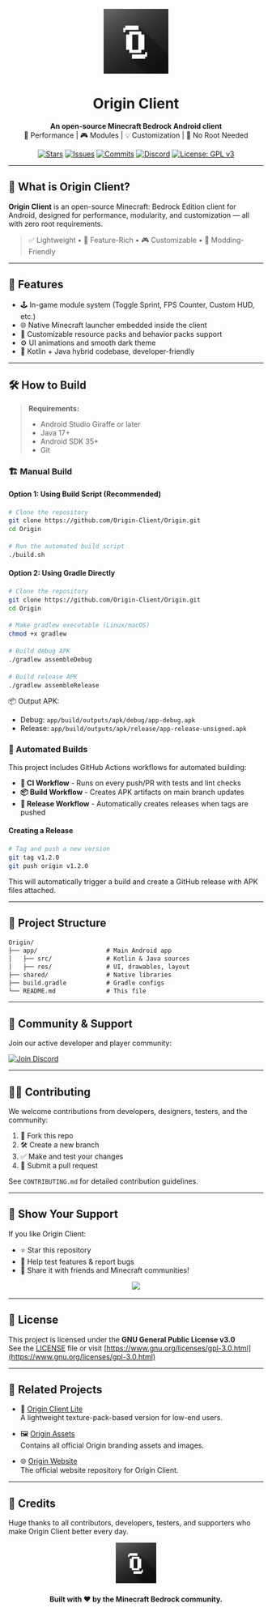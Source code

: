 <p align="center">
  <img src="https://raw.githubusercontent.com/Origin-Client/Origin/main/app/src/main/res/mipmap-xxxhdpi/ic_launcher.png" width="128" alt="Origin Client Logo" />
  <h1 align="center">Origin Client</h1>
  <p align="center">
    <b>An open-source Minecraft Bedrock Android client</b><br>
    🧩 Performance | 🎮 Modules | 💡 Customization | 📱 No Root Needed
  </p>
</p>

<p align="center">
  <a href="https://github.com/Origin-Client/Origin/stargazers"><img src="https://img.shields.io/github/stars/Origin-Client/Origin?color=yellow&logo=github&style=for-the-badge" alt="Stars"></a>
  <a href="https://github.com/Origin-Client/Origin/issues"><img src="https://img.shields.io/github/issues/Origin-Client/Origin?style=for-the-badge&logo=github" alt="Issues"></a>
  <a href="https://github.com/Origin-Client/Origin/commits/main"><img src="https://img.shields.io/github/commit-activity/m/Origin-Client/Origin?style=for-the-badge&logo=git" alt="Commits"></a>
  <a href="https://dsc.gg/origin-client"><img src="https://img.shields.io/discord/1149378282001813546?label=Join%20Discord&style=for-the-badge&logo=discord&color=5865F2&logoColor=white" alt="Discord"></a>
  <a href="https://www.gnu.org/licenses/gpl-3.0.html"><img src="https://img.shields.io/badge/License-GPLv3-blue.svg?style=for-the-badge&logo=gnu" alt="License: GPL v3"></a>
</p>

---

## 🚀 What is Origin Client?

**Origin Client** is an open-source Minecraft: Bedrock Edition client for Android, designed for performance, modularity, and customization — all with zero root requirements.

> ✅ Lightweight • 🎯 Feature-Rich • 🎮 Customizable • 🧱 Modding-Friendly

---

## 📱 Features

- 🕹️ In-game module system (Toggle Sprint, FPS Counter, Custom HUD, etc.)
- 🌐 Native Minecraft launcher embedded inside the client
- 🎨 Customizable resource packs and behavior packs support
- ⚙️ UI animations and smooth dark theme
- 🧰 Kotlin + Java hybrid codebase, developer-friendly

---

## 🛠️ How to Build

> **Requirements:**
> - Android Studio Giraffe or later
> - Java 17+
> - Android SDK 35+
> - Git

### 🏗️ Manual Build

#### Option 1: Using Build Script (Recommended)
```bash
# Clone the repository
git clone https://github.com/Origin-Client/Origin.git
cd Origin

# Run the automated build script
./build.sh
```

#### Option 2: Using Gradle Directly
```bash
# Clone the repository
git clone https://github.com/Origin-Client/Origin.git
cd Origin

# Make gradlew executable (Linux/macOS)
chmod +x gradlew

# Build debug APK
./gradlew assembleDebug

# Build release APK
./gradlew assembleRelease
```

📦 Output APK:  
- Debug: `app/build/outputs/apk/debug/app-debug.apk`
- Release: `app/build/outputs/apk/release/app-release-unsigned.apk`

### 🤖 Automated Builds

This project includes GitHub Actions workflows for automated building:

- **🔄 CI Workflow** - Runs on every push/PR with tests and lint checks
- **📦 Build Workflow** - Creates APK artifacts on main branch updates  
- **🚀 Release Workflow** - Automatically creates releases when tags are pushed

#### Creating a Release
```bash
# Tag and push a new version
git tag v1.2.0
git push origin v1.2.0
```

This will automatically trigger a build and create a GitHub release with APK files attached.

---

## 🧠 Project Structure

```
Origin/
├── app/                   # Main Android app
│   ├── src/               # Kotlin & Java sources
│   ├── res/               # UI, drawables, layout
├── shared/                # Native libraries
├── build.gradle           # Gradle configs
└── README.md              # This file
```

---

## 💬 Community & Support

Join our active developer and player community:

<p align="left">
  <a href="https://dsc.gg/origin-client">
    <img src="https://img.shields.io/badge/Join%20Our%20Discord-5865F2?style=for-the-badge&logo=discord&logoColor=white" alt="Join Discord">
  </a>
</p>

---

## 🧑‍💻 Contributing

We welcome contributions from developers, designers, testers, and the community:

1. 🍴 Fork this repo
2. 🛠️ Create a new branch
3. ✅ Make and test your changes
4. 📩 Submit a pull request

See `CONTRIBUTING.md` for detailed contribution guidelines.

---

## 🌟 Show Your Support

If you like Origin Client:

- ⭐ Star this repository
- 🧪 Help test features & report bugs
- 📢 Share it with friends and Minecraft communities!

<p align="center">
  <img src="https://media.giphy.com/media/IThjAlJnD9WNO/giphy.gif" width="300" />
</p>

---

## 📄 License

This project is licensed under the **GNU General Public License v3.0**  
See the [LICENSE](LICENSE) file or visit [https://www.gnu.org/licenses/gpl-3.0.html](https://www.gnu.org/licenses/gpl-3.0.html)

---

## 🔗 Related Projects

- 🔹 [Origin Client Lite](https://github.com/Origin-Client/Origin-lite)  
  A lightweight texture-pack-based version for low-end users.

- 🖼️ [Origin Assets](https://github.com/Origin-Client/Origin-Assets)  
  Contains all official Origin branding assets and images.

- 🌐 [Origin Website](https://github.com/Origin-Client/Origin-website)  
  The official website repository for Origin Client.

---

## 👥 Credits

Huge thanks to all contributors, developers, testers, and supporters who make Origin Client better every day.

<p align="center">
  <img src="https://raw.githubusercontent.com/Origin-Client/Origin/main/app/src/main/res/mipmap-xxxhdpi/ic_launcher_round.png" width="80">
</p>

<h4 align="center">Built with ❤️ by the Minecraft Bedrock community.</h4>

